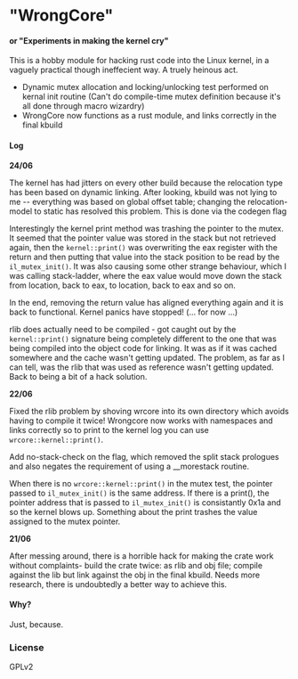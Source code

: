 # "WrongCore"
#### or "Experiments in making the kernel cry"

This is a hobby module for hacking rust code into the Linux kernel, in a vaguely practical though ineffecient way. A truely heinous act.

* Dynamic mutex allocation and locking/unlocking test performed on kernal init routine (Can't do compile-time mutex definition because it's all done through macro wizardry)
* WrongCore now functions as a rust module, and links correctly in the final kbuild


#### Log

**24/06**

The kernel has had jitters on every other build because the relocation type has been based on dynamic linking. After looking, kbuild was not lying to me -- everything was based on global offset table; changing the relocation-model to static has resolved this problem. This is done via the codegen flag

Interestingly the kernel print method was trashing the pointer to the mutex. It seemed that the pointer value was stored in the stack but not retrieved again, then the `kernel::print()` was overwriting the eax register with the return and then putting that value into the stack position to be read by the `il_mutex_init()`. It was also causing some other strange behaviour, which I was calling stack-ladder, where the eax value would move down the stack from location, back to eax, to location, back to eax and so on.

In the end, removing the return value has aligned everything again and it is back to functional. Kernel panics have stopped! (... for now ...)

rlib does actually need to be compiled - got caught out by the `kernel::print()` signature being completely different to the one that was being compiled into the object code for linking. It was as if it was cached somewhere and the cache wasn't getting updated. The problem, as far as I can tell, was the rlib that was used as reference wasn't getting updated. Back to being a bit of a hack solution. 

**22/06**

Fixed the rlib problem by shoving wrcore into its own directory which avoids having to compile it twice! Wrongcore now works with namespaces and links correctly so to print to the kernel log you can use `wrcore::kernel::print()`.

Add no-stack-check on the flag, which removed the split stack prologues and also negates the requirement of using a __morestack routine.

When there is no `wrcore::kernel::print()` in the mutex test, the pointer passed to `il_mutex_init()` is the same address. If there is a print(), the pointer address that is passed to `il_mutex_init()` is consistantly 0x1a and so the kernel blows up. Something about the print trashes the value assigned to the mutex pointer.


**21/06**

After messing around, there is a horrible hack for making the crate work without complaints- build the crate twice: as rlib and obj file; compile against the lib but link against the obj in the final kbuild. Needs more research, there is undoubtedly a better way to achieve this.



#### Why?

Just, because.



### License

GPLv2
